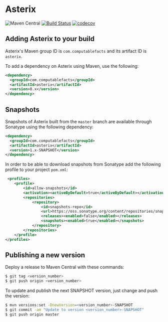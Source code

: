 # Asterix

![Maven Central](https://img.shields.io/maven-central/v/com.computablefacts/asterix)
[![Build Status](https://travis-ci.com/computablefacts/asterix.svg?branch=master)](https://travis-ci.com/computablefacts/asterix)
[![codecov](https://codecov.io/gh/computablefacts/asterix/branch/master/graph/badge.svg)](https://codecov.io/gh/computablefacts/asterix)

## Adding Asterix to your build

Asterix's Maven group ID is `com.computablefacts` and its artifact ID is `asterix`.

To add a dependency on Asterix using Maven, use the following:

```xml
<dependency>
  <groupId>com.computablefacts</groupId>
  <artifactId>asterix</artifactId>
  <version>0.x</version>
</dependency>
```

## Snapshots 

Snapshots of Asterix built from the `master` branch are available through Sonatype 
using the following dependency:

```xml
<dependency>
  <groupId>com.computablefacts</groupId>
  <artifactId>asterix</artifactId>
  <version>1.x-SNAPSHOT</version>
</dependency>
```

In order to be able to download snapshots from Sonatype add the following profile 
to your project `pom.xml`:

```xml
 <profiles>
    <profile>
        <id>allow-snapshots</id>
        <activation><activeByDefault>true</activeByDefault></activation>
        <repositories>
            <repository>
                <id>snapshots-repo</id>
                <url>https://oss.sonatype.org/content/repositories/snapshots</url>
                <releases><enabled>false</enabled></releases>
                <snapshots><enabled>true</enabled></snapshots>
            </repository>
        </repositories>
    </profile>
</profiles>
```

## Publishing a new version

Deploy a release to Maven Central with these commands:

```bash
$ git tag <version_number>
$ git push origin <version_number>
```

To update and publish the next SNAPSHOT version, just change and push the version:

```bash
$ mvn versions:set -DnewVersion=<version_number>-SNAPSHOT
$ git commit -am "Update to version <version_number>-SNAPSHOT"
$ git push origin master
```